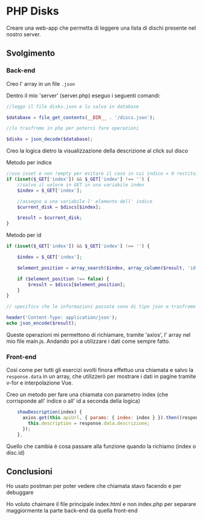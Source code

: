 # PHP Disks

Creare una web-app che permetta di leggere una lista di dischi presente nel nostro server.

## Svolgimento

### Back-end

Creo l' array in un file `.json`

Dentro il mio 'server' (server.php) eseguo i seguenti comandi:

```php
//leggo il file disks.json e lo salvo in database

$database = file_get_contents(__DIR__ . '/discs.json');
```

```php
//lo trasfromo in php per poterci fare operazioni

$disks = json_decode($database);
```

Creo la logica dietro la visualizzazione della descrizione al click sul disco

Metodo per indice

```php
//uso isset e non !empty per evitare il caso in cui indice = 0 restituisca false (false è 0)
if (isset($_GET['index']) && $_GET['index'] !== '') {
    //salvo il valore in GET in una variabile index
    $index = $_GET['index'];

    //assegno a una variabile l' elemento dell' indice
    $current_disk = $discs[$index];

    $result = $current_disk;
}
```

Metodo per id

```php
if (isset($_GET['index']) && $_GET['index'] !== '') {

    $index = $_GET['index'];

    $element_position = array_search($index, array_column($result, 'id'));

    if ($element_position !== false) {
        $result = $discs[$element_position];
    }
}
```

```php
// specifico che le informazioni passate sono di tipo json e trasfromo l' array da php a json

header('Content-Type: application/json');
echo json_encode($result);
```

Queste operazioni mi permettono di richiamare, tramite 'axios', l' array nel mio file main.js. Andando poi a utilizzare i dati come sempre fatto.

### Front-end

Così come per tutti gli esercizi svolti finora effettuo una chiamata e salvo la `response.data` in un array, che utilizzerò per mostrare i dati in pagine tramite v-for e interpolazione Vue.

Creo un metodo per fare una chiamata con parametro index (che corrisponde all' indice o all' id a seconda della logica)

```js
    showDescription(index) {
      axios.get(this.apiUrl, { params: { index: index } }).then((response) => {
        this.description = response.data.descrizione;
      });
    },
```

Quello che cambia è cosa passare alla funzione quando la richiamo (index o disc.id)

## Conclusioni

Ho usato postman per poter vedere che chiamata stavo facendo e per debuggare

Ho voluto chaimare il file principale index.html e non index.php per separare maggiormente la parte back-end da quella front-end
